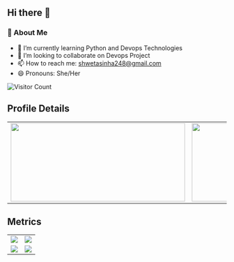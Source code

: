 ## Hi there 👋

### 🚀 About Me

- 🌱 I’m currently learning Python and Devops Technologies
- 👯 I’m looking to collaborate on Devops Project
- 📫 How to reach me: [shwetasinha248@gmail.com](mailto:shwetasinha248@gmail.com)
- 😄 Pronouns: She/Her



![Visitor Count](https://visitor-badge.laobi.icu/badge?page_id=shwetap24.shwetap24)

## Profile Details 
<table>
  <tr>
    <td align="center">
<img height="180em" src="https://github-profile-summary-cards.vercel.app/api/cards/profile-details?username=shwetap24&theme=transparent" width="400" height="200" align = "center"/>
    </td>
    <td align="center">
<img height="180em" src="https://github-readme-stats.vercel.app/api?username=shwetap24&show_icons=true&theme=transparent" width="400" height="200" align = "center"/>
    </td>
  </tr>
  </table>


## Metrics

<table>
  <tr>
    <td align="center">
<img src="https://raw.githubusercontent.com/shwetap24/shwetap24/main/svg/metrics.base.svg" align = "center"/>
    </td>
    <td align="center">
<img src="https://raw.githubusercontent.com/shwetap24/shwetap24/main/svg/metrics.plugin.calendar.full.svg" align = "center"/>
    </td>
  </tr>
    <tr>
    <td align="center">
<img src="https://raw.githubusercontent.com/shwetap24/shwetap24/main/svg/metrics.plugin.isocalendar.fullyear.svg" align = "center"/>
    </td>
    <td align="center">
<img src="https://raw.githubusercontent.com/shwetap24/shwetap24/main/svg/metrics.plugin.achievements.svg" align = "center"/>
    </td>
  </tr>
</table>
